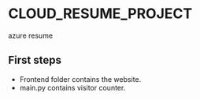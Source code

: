 # CLOUD_RESUME_PROJECT
azure resume

## First steps
- Frontend folder contains the website.
- main.py contains visitor counter.
